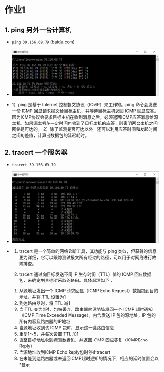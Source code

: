 # 作业1

## 1. ping 另外一台计算机

- `ping 39.156.69.79` (baidu.com)

- ![ping](imgs/ping.png)

- 1）ping 是基于 Internet 控制报文协议（ICMP）来工作的。ping 命令会发送一份 ICMP 回显请求报文给目标主机，并等待目标主机返回 ICMP 回显应答。因为ICMP协议会要求目标主机在收到消息之后，必须返回ICMP应答消息给源主机，如果源主机在一定时间内收到了目标主机的应答，则表明两台主机之间网络是可达的。
  2）除了监测是否可达以外，还可以利用应答时间和发起时间之间的差值，计算出数据包的延迟耗时。

## 2. tracert 一个服务器

- `tracert 39.156.69.79`

- ![tracert](imgs/tracert.png)

- 1) tracert 是一个简单的网络诊断工具，其功能与 ping 类似，但获得的信息更为详细，它可以跟踪测试报文所有经过的路径，可以用于对网络进行故障排查。

  2) tracert 通过向目标发送不同 IP 生存时间（TTL）值的 ICMP 回应数据包，来确定到目标所采取的路由。具体原理如下：

  1. 从源地址发出一个 ICMP 请求回显（ICMP Echo Request）数据包到目的地址，并将 TTL 设置为1
  2. 到达路由器时，将 TTL 减1
  3. 当 TTL 变为0时，包被丢弃，路由器向源地址发回一个 ICMP 超时通知（ICMP Time Exceeded Message），内含发送 IP 包的源地址，IP 包的所有内容及路由器的IP地址
  4. 当源地址收到该 ICMP 包时，显示这一跳路由信息
  5. 重复1～5，并每次设置 TTL 加1
  6. 直至目标地址收到探测数据包，并返回 ICMP 回应答复（ICMPEcho Reply）
  7. 当源地址收到ICMP Echo Reply包时停止tracert
  8. 在未能到达路由器或未返回ICMP超时通知的情况下，相应的延时位置会以*显示

